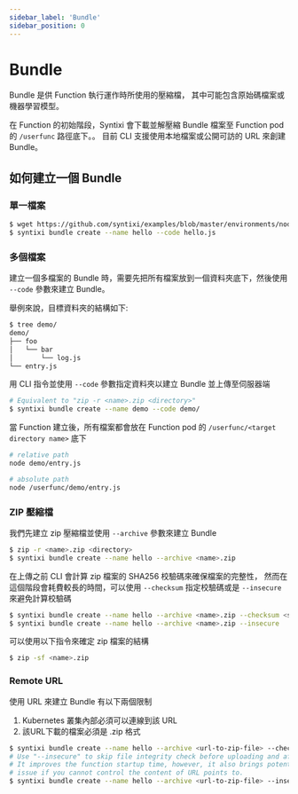 ```yaml
---
sidebar_label: 'Bundle'
sidebar_position: 0
---
```


# Bundle

Bundle 是供 Function 執行運作時所使用的壓縮檔，
其中可能包含原始碼檔案或機器學習模型。

在 Function 的初始階段，Syntixi 會下載並解壓縮 Bundle 檔案至 Function pod 的 `/userfunc` 路徑底下。。 
目前 CLI 支援使用本地檔案或公開可訪的 URL 來創建 Bundle。
## 如何建立一個 Bundle

### 單一檔案

```bash
$ wget https://github.com/syntixi/examples/blob/master/environments/nodejs/hello.js
$ syntixi bundle create --name hello --code hello.js
```

### 多個檔案

建立一個多檔案的 Bundle 時，需要先把所有檔案放到一個資料夾底下，然後使用 `--code` 參數來建立 Bundle。

舉例來說，目標資料夾的結構如下:

```bash
$ tree demo/                                                                                                                                                                                                                                                                                    15:21:35
demo/
├── foo
│   └── bar
│       └── log.js
└── entry.js
```
用 CLI 指令並使用 `--code` 參數指定資料夾以建立 Bundle 並上傳至伺服器端

```bash
# Equivalent to "zip -r <name>.zip <directory>"  
$ syntixi bundle create --name demo --code demo/
```
當 Function 建立後，所有檔案都會放在 Function pod 的 `/userfunc/<target directory name>` 底下

```bash
# relative path
node demo/entry.js

# absolute path
node /userfunc/demo/entry.js 
```

### ZIP 壓縮檔

我們先建立 zip 壓縮檔並使用 `--archive` 參數來建立 Bundle
```bash
$ zip -r <name>.zip <directory>
$ syntixi bundle create --name hello --archive <name>.zip
```
在上傳之前 CLI 會計算 zip 檔案的 SHA256 校驗碼來確保檔案的完整性，
然而在這個階段會耗費較長的時間，可以使用 `--checksum` 指定校驗碼或是 `--insecure` 來避免計算校驗碼

```bash
$ syntixi bundle create --name hello --archive <name>.zip --checksum <sha256-checksum>
$ syntixi bundle create --name hello --archive <name>.zip --insecure
```

可以使用以下指令來確定 zip 檔案的結構

```bash
$ zip -sf <name>.zip
```

### Remote URL

使用 URL 來建立 Bundle 有以下兩個限制

1. Kubernetes 叢集內部必須可以連線到該 URL
2. 該URL下載的檔案必須是 .zip 格式

```bash
$ syntixi bundle create --name hello --archive <url-to-zip-file> --checksum <sha256-checksum>
# Use "--insecure" to skip file integrity check before uploading and after downloading.
# It improves the function startup time, however, it also brings potential security 
# issue if you cannot control the content of URL points to.
$ syntixi bundle create --name hello --archive <url-to-zip-file> --insecure
```
